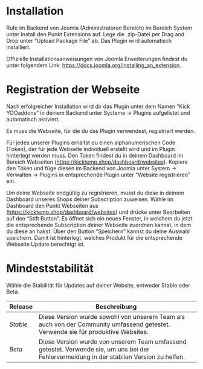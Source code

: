 # Installation

Rufe im Backend von Joomla (Administratoren Bereich) im Bereich System unter Install den Punkt Extensions auf. Lege die .zip-Datei per Drag and Drop unter “Upload Package File” ab. Das Plugin wird automatisch installiert.

Offizielle Installationsanweisungen von Joomla Erweiterungen findest du unter folgendem Link: https://docs.joomla.org/Installing_an_extension.

# Registration der Webseite

Nach erfolgreicher Installation wird dir das Plugin unter dem Namen “Kick YOOaddons” in deinem Backend unter Systeme → Plugins aufgelistet und automatisch aktiviert.

Es muss die Webseite, für die du das Plugin verwendest, registriert werden.

Für jedes unserer Plugins erhältst du einen alphanumerischen Code (Token), der für jede Webseite individuell erstellt wird und im Plugin hinterlegt werden muss.
Den Token findest du in deinem Dashboard im Bereich Webseiten (https://kicktemp.shop/dashboard/websites).
Kopiere den Token und füge diesen im Backend von Joomla unter System → Verwalten → Plugins in entsprechende Plugin unter “Website registrieren” ein.

Um deine Webseite endgültig zu registrieren, musst du diese in deinem Dashboard unseres Shops deiner Subscription zuweisen. Wähle im Dashboard den Punkt Webseiten aus (https://kicktemp.shop/dashboard/websites) und drücke unter Bearbeiten auf den “Stift Button”.
Es öffnet sich ein neues Fenster, in welchem du jetzt die entsprechende Subscription deiner Webseite zuordnen kannst, in dem du diese an hakst. Über den Button “Speichern” kannst du deine Auswahl speichern. Damit ist hinterlegt, welches Produkt für die entsprechende Webseite Update berechtigt ist.

# Mindeststabilität

Wähle die Stabilität für Updates auf deiner Website, entweder Stable oder Beta.

| Release  | Beschreibung                                                                                                                              |
| -------- | ----------------------------------------------------------------------------------------------------------------------------------------- |
| _Stable_ | Diese Version wurde sowohl von unserem Team als auch von der Community umfassend getestet. Verwende sie für produktive Websites.          |
| _Beta_   | Diese Version wurde von unserem Team umfassend getestet. Verwende sie, um uns bei der Fehlervermeidung in der stabilen Version zu helfen. |

